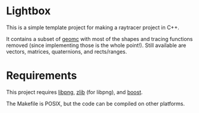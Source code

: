 Lightbox
========

This is a simple template project for making a raytracer project in C++.

It contains a subset of [geomc](https://github.com/trbabb/geomc) with most of the shapes and tracing functions removed (since implementing those is the whole point!). Still available are vectors, matrices, quaternions, and rects/ranges.

Requirements
============

This project requires [libpng](http://www.libpng.org/pub/png/libpng.html), [zlib](http://www.zlib.net/) (for libpng), and [boost](http://www.boost.org/).

The Makefile is POSIX, but the code can be compiled on other platforms.
